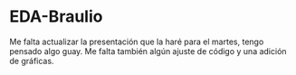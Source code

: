 # EDA-Braulio
Me falta actualizar la presentación que la haré para el martes, tengo pensado algo guay. 
Me falta también algún ajuste de código y una adición de gráficas.
